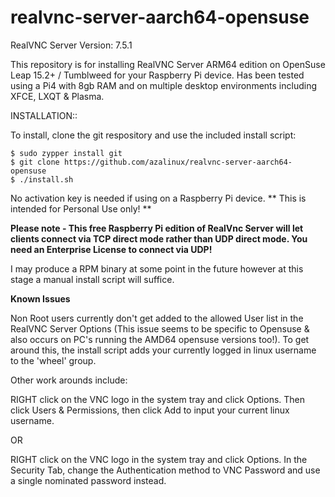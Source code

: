 # realvnc-server-aarch64-opensuse

RealVNC Server Version:    7.5.1

This repository is for installing RealVNC Server ARM64 edition on OpenSuse Leap 15.2+ / Tumblweed for your Raspberry Pi device.  Has been tested using a Pi4 with 8gb RAM and on multiple desktop environments including XFCE, LXQT & Plasma.

INSTALLATION::

To install, clone the git respository and use the included install script:
```
$ sudo zypper install git                           
$ git clone https://github.com/azalinux/realvnc-server-aarch64-opensuse
$ ./install.sh
```
No activation key is needed if using on a Raspberry Pi device.  ** This is intended for Personal Use only! **

**Please note - This free Raspberry Pi edition of RealVnc Server will let clients connect via TCP direct mode rather than UDP direct mode. You need an Enterprise License to connect via UDP!**

I may produce a RPM binary at some point in the future however at this stage a manual install script will suffice.

**Known Issues**

Non Root users currently don't get added to the allowed User list in the RealVNC Server Options (This issue seems to be specific to Opensuse & also occurs on PC's running the AMD64 opensuse versions too!).   To get around this, the install script adds your currently logged in linux username to the 'wheel' group.

Other work arounds include:

RIGHT click on the VNC logo in the system tray and click Options.  Then click Users & Permissions, then click Add to input your current linux username.

OR

RIGHT click on the VNC logo in the system tray and click Options.  In the Security Tab, change the Authentication method to VNC Password and use a single nominated password instead.


